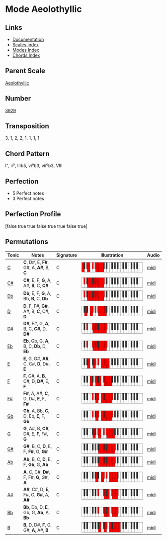 # Mode Aeolothyllic

## Links

- [Documentation](README.md)
- [Scales Index](Scales.md)
- [Modes Index](Modes.md)
- [Chords Index](Chords.md)

## Parent Scale

[Aeolothyllic](ScaleAeolothyllic.md)

## Number

[3929](https://ianring.com/musictheory/scales/3929)

## Transposition

3, 1, 2, 2, 1, 1, 1, 1

## Chord Pattern

I⁺, ii⁰, IIIb5, vi⁰b3, vii⁰b3, VIII

## Perfection

- 5 Perfect notes
- 3 Perfect notes

## Perfection Profile

[false true true false true true false true]

## Permutations

| Tonic | Notes | Signature | Illustration | Audio |
|-------|-------|-----------|--------------|-------|
| [C](ModeCNaturalAeolothyllic.md) | **C**, D#, E, **F#**, G#, A, **A#**, B, **C** | C | ![CNaturalAeolothyllic](ModeCNaturalAeolothyllic.png) | [midi](https://github.com/edipermadi/music/blob/main/docs/ModeCNaturalAeolothyllic.mid?raw=true) |
| [C#](ModeCSharpAeolothyllic.md) | **C#**, E, F, **G**, A, A#, **B**, C, **C#** | C | ![CSharpAeolothyllic](ModeCSharpAeolothyllic.png) | [midi](https://github.com/edipermadi/music/blob/main/docs/ModeCSharpAeolothyllic.mid?raw=true) |
| [Db](ModeDFlatAeolothyllic.md) | **Db**, E, F, **G**, A, Bb, **B**, C, **Db** | C | ![DFlatAeolothyllic](ModeDFlatAeolothyllic.png) | [midi](https://github.com/edipermadi/music/blob/main/docs/ModeDFlatAeolothyllic.mid?raw=true) |
| [D](ModeDNaturalAeolothyllic.md) | **D**, F, F#, **G#**, A#, B, **C**, C#, **D** | C | ![DNaturalAeolothyllic](ModeDNaturalAeolothyllic.png) | [midi](https://github.com/edipermadi/music/blob/main/docs/ModeDNaturalAeolothyllic.mid?raw=true) |
| [D#](ModeDSharpAeolothyllic.md) | **D#**, F#, G, **A**, B, C, **C#**, D, **D#** | C | ![DSharpAeolothyllic](ModeDSharpAeolothyllic.png) | [midi](https://github.com/edipermadi/music/blob/main/docs/ModeDSharpAeolothyllic.mid?raw=true) |
| [Eb](ModeEFlatAeolothyllic.md) | **Eb**, Gb, G, **A**, B, C, **Db**, D, **Eb** | C | ![EFlatAeolothyllic](ModeEFlatAeolothyllic.png) | [midi](https://github.com/edipermadi/music/blob/main/docs/ModeEFlatAeolothyllic.mid?raw=true) |
| [E](ModeENaturalAeolothyllic.md) | **E**, G, G#, **A#**, C, C#, **D**, D#, **E** | C | ![ENaturalAeolothyllic](ModeENaturalAeolothyllic.png) | [midi](https://github.com/edipermadi/music/blob/main/docs/ModeENaturalAeolothyllic.mid?raw=true) |
| [F](ModeFNaturalAeolothyllic.md) | **F**, G#, A, **B**, C#, D, **D#**, E, **F** | C | ![FNaturalAeolothyllic](ModeFNaturalAeolothyllic.png) | [midi](https://github.com/edipermadi/music/blob/main/docs/ModeFNaturalAeolothyllic.mid?raw=true) |
| [F#](ModeFSharpAeolothyllic.md) | **F#**, A, A#, **C**, D, D#, **E**, F, **F#** | C | ![FSharpAeolothyllic](ModeFSharpAeolothyllic.png) | [midi](https://github.com/edipermadi/music/blob/main/docs/ModeFSharpAeolothyllic.mid?raw=true) |
| [Gb](ModeGFlatAeolothyllic.md) | **Gb**, A, Bb, **C**, D, Eb, **E**, F, **Gb** | C | ![GFlatAeolothyllic](ModeGFlatAeolothyllic.png) | [midi](https://github.com/edipermadi/music/blob/main/docs/ModeGFlatAeolothyllic.mid?raw=true) |
| [G](ModeGNaturalAeolothyllic.md) | **G**, A#, B, **C#**, D#, E, **F**, F#, **G** | C | ![GNaturalAeolothyllic](ModeGNaturalAeolothyllic.png) | [midi](https://github.com/edipermadi/music/blob/main/docs/ModeGNaturalAeolothyllic.mid?raw=true) |
| [G#](ModeGSharpAeolothyllic.md) | **G#**, B, C, **D**, E, F, **F#**, G, **G#** | C | ![GSharpAeolothyllic](ModeGSharpAeolothyllic.png) | [midi](https://github.com/edipermadi/music/blob/main/docs/ModeGSharpAeolothyllic.mid?raw=true) |
| [Ab](ModeAFlatAeolothyllic.md) | **Ab**, B, C, **D**, E, F, **Gb**, G, **Ab** | C | ![AFlatAeolothyllic](ModeAFlatAeolothyllic.png) | [midi](https://github.com/edipermadi/music/blob/main/docs/ModeAFlatAeolothyllic.mid?raw=true) |
| [A](ModeANaturalAeolothyllic.md) | **A**, C, C#, **D#**, F, F#, **G**, G#, **A** | C | ![ANaturalAeolothyllic](ModeANaturalAeolothyllic.png) | [midi](https://github.com/edipermadi/music/blob/main/docs/ModeANaturalAeolothyllic.mid?raw=true) |
| [A#](ModeASharpAeolothyllic.md) | **A#**, C#, D, **E**, F#, G, **G#**, A, **A#** | C | ![ASharpAeolothyllic](ModeASharpAeolothyllic.png) | [midi](https://github.com/edipermadi/music/blob/main/docs/ModeASharpAeolothyllic.mid?raw=true) |
| [Bb](ModeBFlatAeolothyllic.md) | **Bb**, Db, D, **E**, Gb, G, **Ab**, A, **Bb** | C | ![BFlatAeolothyllic](ModeBFlatAeolothyllic.png) | [midi](https://github.com/edipermadi/music/blob/main/docs/ModeBFlatAeolothyllic.mid?raw=true) |
| [B](ModeBNaturalAeolothyllic.md) | **B**, D, D#, **F**, G, G#, **A**, A#, **B** | C | ![BNaturalAeolothyllic](ModeBNaturalAeolothyllic.png) | [midi](https://github.com/edipermadi/music/blob/main/docs/ModeBNaturalAeolothyllic.mid?raw=true) |
